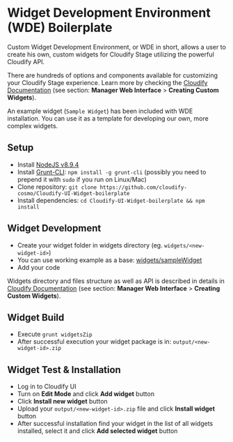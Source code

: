 # Widget Development Environment (WDE) Boilerplate

Custom Widget Development Environment, or WDE in short, allows a user to create his own, custom widgets for Cloudify Stage utilizing the powerful Cloudify API.

There are hundreds of options and components available for customizing your Cloudify Stage experience. Learn more by checking the [Cloudify Documentation](http://docs.cloudify.co) (see section: **Manager Web Interface** > **Creating Custom Widgets**).

An example widget (`Sample Widget`) has been included with WDE installation. You can use it as a template for developing our own, more complex widgets.


## Setup
- Install [NodeJS v8.9.4](https://nodejs.org/en/)
- Install [Grunt-CLI](https://gruntjs.com/): `npm install -g grunt-cli` (possibly you need to prepend it with `sudo` if you run on Linux/Mac)
- Clone repository: `git clone https://github.com/cloudify-cosmo/Cloudify-UI-Widget-boilerplate`
- Install dependencies: `cd Cloudify-UI-Widget-boilerplate && npm install`

## Widget Development
- Create your widget folder in widgets directory (eg. `widgets/<new-widget-id>`)
- You can use working example as a base: [widgets/sampleWidget](widgets/sampleWidget)
- Add your code

Widgets directory and files structure as well as API is described in details in [Cloudify Documentation](http://docs.cloudify.co) (see section: **Manager Web Interface** > **Creating Custom Widgets**). 

## Widget Build
- Execute `grunt widgetsZip`
- After successful execution your widget package is in: `output/<new-widget-id>.zip`

## Widget Test & Installation
- Log in to Cloudify UI
- Turn on **Edit Mode** and click **Add widget** button
- Click **Install new widget** button
- Upload your `output/<new-widget-id>.zip` file and click **Install widget** button
- After successful installation find your widget in the list of all widgets installed, select it and click **Add selected widget** button